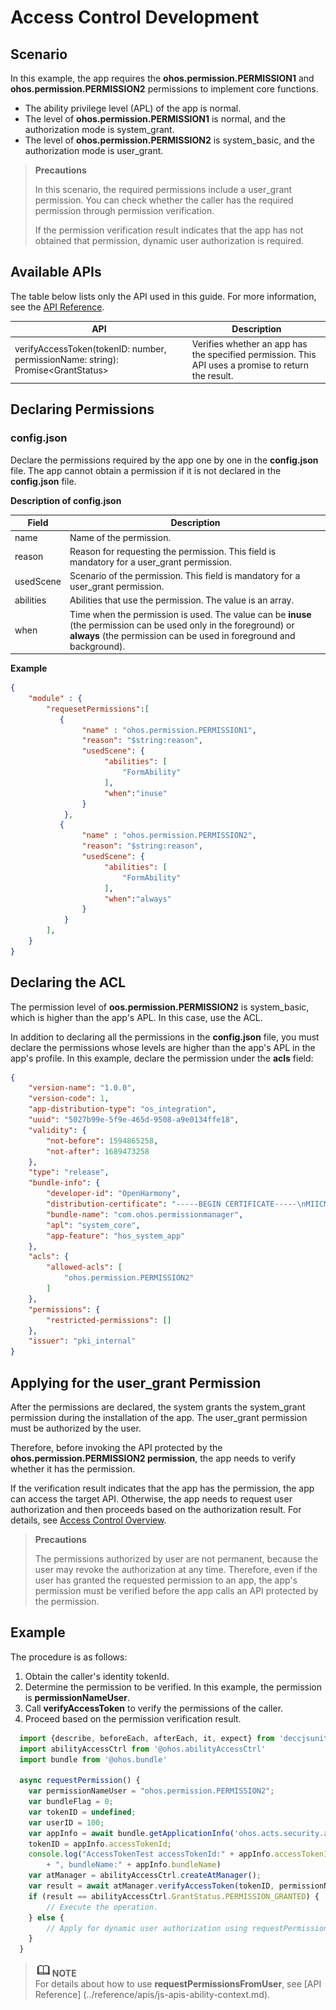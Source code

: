 # Access Control Development

## Scenario

In this example, the app requires the **ohos.permission.PERMISSION1** and **ohos.permission.PERMISSION2** permissions to implement core functions.

- The ability privilege level (APL) of the app is normal.
- The level of **ohos.permission.PERMISSION1** is normal, and the authorization mode is system_grant.
- The level of **ohos.permission.PERMISSION2** is system_basic, and the authorization mode is user_grant.

> **Precautions**
>
> In this scenario, the required permissions include a user_grant permission. You can check whether the caller has the required permission through permission verification.
>
> If the permission verification result indicates that the app has not obtained that permission, dynamic user authorization is required.
>
## Available APIs

The table below lists only the API used in this guide. For more information, see the [API Reference](../reference/apis/js-apis-abilityAccessCtrl.md).

| API                                                      | Description                                            |
| ------------------------------------------------------------ | --------------------------------------------------- |
| verifyAccessToken(tokenID: number, permissionName: string): Promise&lt;GrantStatus&gt; | Verifies whether an app has the specified permission. This API uses a promise to return the result.|

## Declaring Permissions

### config.json

Declare the permissions required by the app one by one in the **config.json** file. The app cannot obtain a permission if it is not declared in the **config.json** file.

**Description of config.json**

| Field     | Description                                                        |
| --------- | ------------------------------------------------------------ |
| name      | Name of the permission.                                                  |
| reason    | Reason for requesting the permission. This field is mandatory for a user_grant permission.|
| usedScene | Scenario of the permission. This field is mandatory for a user_grant permission.|
| abilities | Abilities that use the permission. The value is an array.              |
| when      | Time when the permission is used. The value can be **inuse** (the permission can be used only in the foreground) or **always** (the permission can be used in foreground and background).|

**Example**

```json
{
    "module" : {
        "requesetPermissions":[
           {
                "name" : "ohos.permission.PERMISSION1",
                "reason": "$string:reason",
                "usedScene": {
                     "abilities": [
                         "FormAbility"
                     ],
                     "when":"inuse"
                }
            },
           {
                "name" : "ohos.permission.PERMISSION2",
                "reason": "$string:reason",
                "usedScene": {
                     "abilities": [
                         "FormAbility"
                     ],
                     "when":"always"
                }
            }
        ],
    }
}
```
## Declaring the ACL

The permission level of **oos.permission.PERMISSION2** is system_basic, which is higher than the app's APL. In this case, use the ACL.

In addition to declaring all the permissions in the **config.json** file, you must declare the permissions whose levels are higher than the app's APL in the app's profile. In this example, declare the permission under the **acls** field:
```json
{
    "version-name": "1.0.0",
    "version-code": 1,
    "app-distribution-type": "os_integration",
    "uuid": "5027b99e-5f9e-465d-9508-a9e0134ffe18",
    "validity": {
        "not-before": 1594865258,
        "not-after": 1689473258
    },
    "type": "release",
    "bundle-info": {
        "developer-id": "OpenHarmony",
        "distribution-certificate": "-----BEGIN CERTIFICATE-----\nMIICMzCCAbegAwIBAgIEaOC/zDAMBggqhkjOPQQDAwUAMGMxCzAJBgNVBAYTAkNO\nMRQwEgYDVQQKEwtPcGVuSGFybW9ueTEZMBcGA1UECxMQT3Blbkhhcm1vbnkgVGVh\nbTEjMCEGA1UEAxMaT3Blbkhhcm1vbnkgQXBwbGljYXRpb24gQ0EwHhcNMjEwMjAy\nMTIxOTMxWhcNNDkxMjMxMTIxOTMxWjBoMQswCQYDVQQGEwJDTjEUMBIGA1UEChML\nT3Blbkhhcm1vbnkxGTAXBgNVBAsTEE9wZW5IYXJtb255IFRlYW0xKDAmBgNVBAMT\nH09wZW5IYXJtb255IEFwcGxpY2F0aW9uIFJlbGVhc2UwWTATBgcqhkjOPQIBBggq\nhkjOPQMBBwNCAATbYOCQQpW5fdkYHN45v0X3AHax12jPBdEDosFRIZ1eXmxOYzSG\nJwMfsHhUU90E8lI0TXYZnNmgM1sovubeQqATo1IwUDAfBgNVHSMEGDAWgBTbhrci\nFtULoUu33SV7ufEFfaItRzAOBgNVHQ8BAf8EBAMCB4AwHQYDVR0OBBYEFPtxruhl\ncRBQsJdwcZqLu9oNUVgaMAwGCCqGSM49BAMDBQADaAAwZQIxAJta0PQ2p4DIu/ps\nLMdLCDgQ5UH1l0B4PGhBlMgdi2zf8nk9spazEQI/0XNwpft8QAIwHSuA2WelVi/o\nzAlF08DnbJrOOtOnQq5wHOPlDYB4OtUzOYJk9scotrEnJxJzGsh/\n-----END CERTIFICATE-----\n",
        "bundle-name": "com.ohos.permissionmanager",
		"apl": "system_core",
        "app-feature": "hos_system_app"
    },
    "acls": {
        "allowed-acls": [
            "ohos.permission.PERMISSION2"
        ]
    },
    "permissions": {
        "restricted-permissions": []
    },
    "issuer": "pki_internal"
}
```

## Applying for the user_grant Permission

After the permissions are declared, the system grants the system_grant permission during the installation of the app. The user_grant permission must be authorized by the user.

Therefore, before invoking the API protected by the **ohos.permission.PERMISSION2 permission**, the app needs to verify whether it has the permission.

If the verification result indicates that the app has the permission, the app can access the target API. Otherwise, the app needs to request user authorization and then proceeds based on the authorization result. For details, see [Access Control Overview](accesstoken-overview.md).

> **Precautions**
>
> The permissions authorized by user are not permanent, because the user may revoke the authorization at any time. Therefore, even if the user has granted the requested permission to an app, the app's permission must be verified before the app calls an API protected by the permission.

## Example

The procedure is as follows:

1. Obtain the caller's identity tokenId.
2. Determine the permission to be verified. In this example, the permission is **permissionNameUser**.
3. Call **verifyAccessToken** to verify the permissions of the caller.
4. Proceed based on the permission verification result.

```js
  import {describe, beforeEach, afterEach, it, expect} from 'deccjsunit/index'
  import abilityAccessCtrl from '@ohos.abilityAccessCtrl'
  import bundle from '@ohos.bundle'

  async requestPermission() {
    var permissionNameUser = "ohos.permission.PERMISSION2";
    var bundleFlag = 0;
    var tokenID = undefined;
    var userID = 100;
    var appInfo = await bundle.getApplicationInfo('ohos.acts.security.access_token.normal', bundleFlag, userID);
    tokenID = appInfo.accessTokenId;
    console.log("AccessTokenTest accessTokenId:" + appInfo.accessTokenId + ", name:" + appInfo.name
        + ", bundleName:" + appInfo.bundleName)
    var atManager = abilityAccessCtrl.createAtManager();
    var result = await atManager.verifyAccessToken(tokenID, permissionNameUser);
    if (result == abilityAccessCtrl.GrantStatus.PERMISSION_GRANTED) {
        // Execute the operation.
    } else {
        // Apply for dynamic user authorization using requestPermissionsFromUser.
    }
  }

```
> ![icon-note.gif](../public_sys-resources/icon-note.gif)**NOTE**<br/>
> For details about how to use **requestPermissionsFromUser**, see [API Reference] (../reference/apis/js-apis-ability-context.md).
